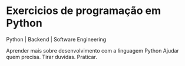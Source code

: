 # Exercicios de programação em Python
Python | Backend | Software Engineering



Aprender mais sobre desenvolvimento com a linguagem Python
Ajudar quem precisa.
Tirar duvidas.
Praticar.

